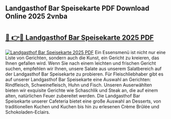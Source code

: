 ## Landgasthof Bar Speisekarte PDF Download Online 2025 2vnba

# <h2><a href="http://gcdpygn.nevu.top/?p=Landgasthof+Bar+Speisekarte">🔗 👉🔴 Landgasthof Bar Speisekarte 2025 PDF</a></h2>

[![Landgasthof Bar Speisekarte 2025 PDF](https://i.imgur.com/dBaPXMq.png)](http://gcdpygn.nevu.top/?p=Landgasthof+Bar+Speisekarte)
Ein Essensmenü ist nicht nur eine Liste von Gerichten, sondern auch die Kunst, ein Gericht zu kreieren, das Ihnen gefallen wird. Wenn Sie nach einem leichten und frischen Gericht suchen, empfehlen wir Ihnen, unsere Salate aus unserem Salatbereich auf der Landgasthof Bar Speisekarte zu probieren. Für Fleischliebhaber gibt es auf unserer Landgasthof Bar Speisekarte eine Auswahl an Gerichten: Rindfleisch, Schweinefleisch, Huhn und Fisch. Unseren Auserwählten bieten wir exquisite Gerichte wie Schaschlik und Steak an, die auf einem alten, natürlichen Feuer zubereitet werden. Die Landgasthof Bar Speisekarte unserer Cafeteria bietet eine große Auswahl an Desserts, von traditionellen Kuchen und Kuchen bis hin zu erlesenen Crème Brûlée und Schokoladen-Eclairs.
